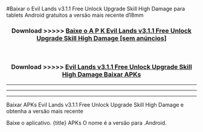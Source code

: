 #Baixar o Evil Lands v3.1.1 Free Unlock Upgrade Skill High Damage   para tablets Android gratuitos a versão mais recente d18mm


<div align="center">
<h3>Download >>>>> <a href="https://pt-web.web.app/?pt= Evil Lands v3.1.1 Free Unlock Upgrade Skill High Damage ">Baixe o A P K Evil Lands v3.1.1 Free Unlock Upgrade Skill High Damage  [sem anúncios]</a></h3><br>

<h3>Download >>>>> <a href="https://pt-web.web.app/?pt= Evil Lands v3.1.1 Free Unlock Upgrade Skill High Damage ">Evil Lands v3.1.1 Free Unlock Upgrade Skill High Damage  Baixar APKs</a></h3>
</div>

----------------------------------------------------------

----------------------------------------------------------

----------------------------------------------------------

Baixar APKs Evil Lands v3.1.1 Free Unlock Upgrade Skill High Damage  e obtenha a versão mais recente

Baixe o aplicativo. {title} APKs O nome é a versão para .Android.


